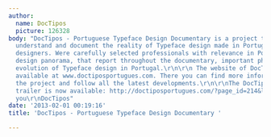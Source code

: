 ```yaml
---
author:
  name: DocTipos
  picture: 126328
body: "DocTipos - Portuguese Typeface Design Documentary is a project that aims to
  understand and document the reality of Typeface design made in Portugal by Portuguese
  designers. Were carefully selected professionals with relevance in Portuguese Typeface
  design panorama, that report throughout the documentary, important phases of the
  evolution of Typeface design in Portugal.\r\n\r\n The website of DocTipos is now
  available at www.doctiposportugues.com. There you can find more information about
  the project and follow all the latest developments.\r\n\r\nThe DocTipos official
  trailer is now available: http://doctiposportugues.com/?page_id=214&lang=en\r\n\r\nThank
  you\r\nDocTipos"
date: '2013-02-01 00:19:16'
title: 'DocTipos - Portuguese Typeface Design Documentary '

---
```

